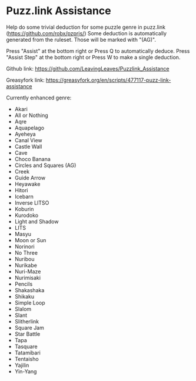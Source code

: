 # Puzz.link Assistance
Help do some trivial deduction for some puzzle genre in puzz.link (https://github.com/robx/pzprjs/)
Some deduction is automatically generated from the ruleset. Those will be marked with "(AG)".

Press "Assist" at the bottom right or Press Q to automatically deduce.
Press "Assist Step" at the bottom right or Press W to make a single deduction.

Github link:
https://github.com/LeavingLeaves/Puzzlink_Assistance

Greasyfork link:
https://greasyfork.org/en/scripts/477117-puzz-link-assistance

Currently enhanced genre:
* Akari
* All or Nothing
* Aqre
* Aquapelago
* Ayeheya
* Canal View
* Castle Wall
* Cave
* Choco Banana
* Circles and Squares (AG)
* Creek
* Guide Arrow
* Heyawake
* Hitori
* Icebarn
* Inverse LITSO
* Koburin
* Kurodoko
* Light and Shadow
* LITS
* Masyu
* Moon or Sun
* Norinori
* No Three
* Nuribou
* Nurikabe
* Nuri-Maze
* Nurimisaki
* Pencils
* Shakashaka
* Shikaku
* Simple Loop
* Slalom
* Slant
* Slitherlink
* Square Jam
* Star Battle
* Tapa
* Tasquare
* Tatamibari
* Tentaisho
* Yajilin
* Yin-Yang